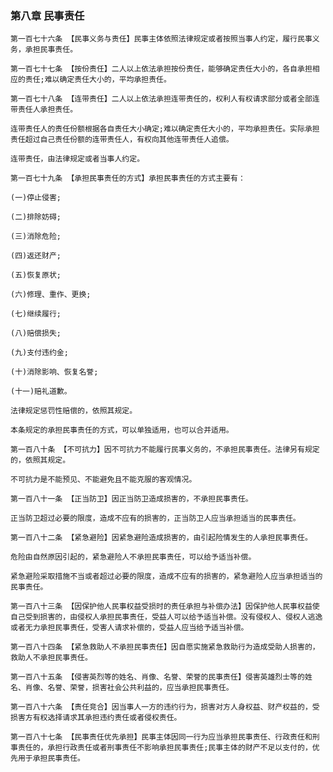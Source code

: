### 第八章 民事责任

    第一百七十六条 【民事义务与责任】民事主体依照法律规定或者按照当事人约定，履行民事义务，承担民事责任。
    
    第一百七十七条 【按份责任】二人以上依法承担按份责任，能够确定责任大小的，各自承担相应的责任;难以确定责任大小的，平均承担责任。
    
    第一百七十八条 【连带责任】二人以上依法承担连带责任的，权利人有权请求部分或者全部连带责任人承担责任。
    
    连带责任人的责任份额根据各自责任大小确定;难以确定责任大小的，平均承担责任。实际承担责任超过自己责任份额的连带责任人，有权向其他连带责任人追偿。
    
    连带责任，由法律规定或者当事人约定。
    
    第一百七十九条 【承担民事责任的方式】承担民事责任的方式主要有：
    
    (一)停止侵害;
    
    (二)排除妨碍;
    
    (三)消除危险;
    
    (四)返还财产;
    
    (五)恢复原状;
    
    (六)修理、重作、更换;
    
    (七)继续履行;
    
    (八)赔偿损失;
    
    (九)支付违约金;
    
    (十)消除影响、恢复名誉;
    
    (十一)赔礼道歉。
    
    法律规定惩罚性赔偿的，依照其规定。
    
    本条规定的承担民事责任的方式，可以单独适用，也可以合并适用。
    
    第一百八十条 【不可抗力】因不可抗力不能履行民事义务的，不承担民事责任。法律另有规定的，依照其规定。
    
    不可抗力是不能预见、不能避免且不能克服的客观情况。
    
    第一百八十一条 【正当防卫】因正当防卫造成损害的，不承担民事责任。
    
    正当防卫超过必要的限度，造成不应有的损害的，正当防卫人应当承担适当的民事责任。
    
    第一百八十二条 【紧急避险】因紧急避险造成损害的，由引起险情发生的人承担民事责任。
    
    危险由自然原因引起的，紧急避险人不承担民事责任，可以给予适当补偿。
    
    紧急避险采取措施不当或者超过必要的限度，造成不应有的损害的，紧急避险人应当承担适当的民事责任。
    
    第一百八十三条 【因保护他人民事权益受损时的责任承担与补偿办法】因保护他人民事权益使自己受到损害的，由侵权人承担民事责任，受益人可以给予适当补偿。没有侵权人、侵权人逃逸或者无力承担民事责任，受害人请求补偿的，受益人应当给予适当补偿。
    
    第一百八十四条 【紧急救助人不承担民事责任】因自愿实施紧急救助行为造成受助人损害的，救助人不承担民事责任。
    
    第一百八十五条 【侵害英烈等的姓名、肖像、名誉、荣誉的民事责任】侵害英雄烈士等的姓名、肖像、名誉、荣誉，损害社会公共利益的，应当承担民事责任。
    
    第一百八十六条 【责任竞合】因当事人一方的违约行为，损害对方人身权益、财产权益的，受损害方有权选择请求其承担违约责任或者侵权责任。
    
    第一百八十七条 【民事责任优先承担】民事主体因同一行为应当承担民事责任、行政责任和刑事责任的，承担行政责任或者刑事责任不影响承担民事责任;民事主体的财产不足以支付的，优先用于承担民事责任。
